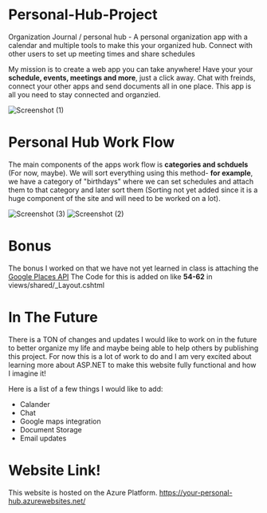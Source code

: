 ﻿# Personal-Hub-Project
Organization Journal / personal hub - A personal organization app with a calendar and multiple tools to make this your organized hub. Connect with other users to set up meeting times and share schedules

My mission is to create a web app you can take anywhere! Have your your **schedule, events, meetings
and more**, just a click away. Chat with freinds, connect your other apps and send documents all
in one place. This app is all you need to stay connected and organzied.

![Screenshot (1)](https://user-images.githubusercontent.com/92061523/195492055-6f035511-94a8-44d2-a27f-51a53e230274.png)

# Personal Hub Work Flow

The main components of the apps work flow is **categories and schduels** (For now, maybe). We will sort everything using this method- **for example**, we have a category of "birthdays" where we can set schedules and attach them to that category and later sort them (Sorting not yet added since it is a huge component of the site and will need to be worked on a lot).  

![Screenshot (3)](https://user-images.githubusercontent.com/92061523/195492081-bca0a1b1-70c8-4541-a015-a34890aacc48.png)
![Screenshot (2)](https://user-images.githubusercontent.com/92061523/195492074-603be27a-6bab-4c38-8737-5da6d49ff42c.png)

# Bonus

The bonus I worked on that we have not yet learned in class is attaching the [Google Places API](https://developers.google.com/maps/documentation/places/web-service/overview) 
The Code for this is added on like **54-62** in views/shared/_Layout.cshtml

# In The Future

There is a TON of changes and updates I would like to work on in the future to better organize my life and maybe being able to help others by publishing this project. For now this is a lot of work to do and I am very excited about learning more about ASP.NET to make this website fully functional and how I imagine it! 

Here is a list of a few things I would like to add:

 - Calander
 - Chat
 - Google maps integration
 - Document Storage
 - Email updates
 
 # Website Link!
 This website is hosted on the Azure Platform.
https://your-personal-hub.azurewebsites.net/

